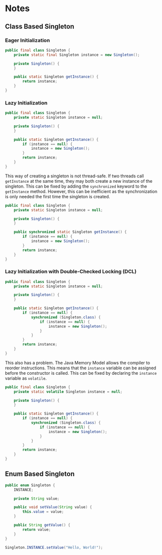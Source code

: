# Notes
## Class Based Singleton
### Eager Initialization
```java
public final class Singleton {
    private static final Singleton instance = new Singleton();

    private Singleton() {
    }

    public static Singleton getInstance() {
        return instance;
    }
}
```

### Lazy Initialization
```java
public final class Singleton {
    private static Singleton instance = null;

    private Singleton() {
    }

    public static Singleton getInstance() {
        if (instance == null) {
            instance = new Singleton();
        }
        return instance;
    }
}
```

This way of creating a singleton is not thread-safe. If two threads call `getInstance` at the same time, they may both create a new instance of the singleton. This can be fixed by adding the `synchronized` keyword to the `getInstance` method. However, this can be inefficient as the synchronization is only needed the first time the singleton is created.

```java
public final class Singleton {
    private static Singleton instance = null;

    private Singleton() {
    }

    public synchronized static Singleton getInstance() {
        if (instance == null) {
            instance = new Singleton();
        }
        return instance;
    }
}
```

### Lazy Initialization with Double-Checked Locking (DCL)
```java
public final class Singleton {
    private static Singleton instance = null;

    private Singleton() {
    }

    public static Singleton getInstance() {
        if (instance == null) {
            synchronized (Singleton.class) {
                if (instance == null) {
                    instance = new Singleton();
                }
            }
        }
        return instance;
    }
}
```

This also has a problem. The Java Memory Model allows the compiler to reorder instructions. This means that the `instance` variable can be assigned before the constructor is called. This can be fixed by declaring the `instance` variable as `volatile`.

```java
public final class Singleton {
    private static volatile Singleton instance = null;

    private Singleton() {
    }

    public static Singleton getInstance() {
        if (instance == null) {
            synchronized (Singleton.class) {
                if (instance == null) {
                    instance = new Singleton();
                }
            }
        }
        return instance;
    }
}
```

## Enum Based Singleton
```java
public enum Singleton {
    INSTANCE;

    private String value;

    public void setValue(String value) {
        this.value = value;
    }

    public String getValue() {
        return value;
    }
}
```

```java
Singleton.INSTANCE.setValue("Hello, World!");
```

